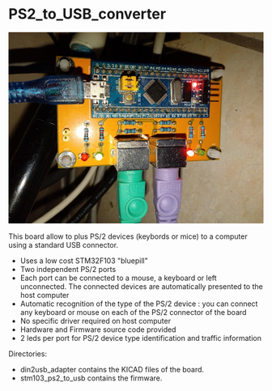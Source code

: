# PS2_to_USB_converter

![The board running](board_in_function.jpg)

 This board allow to plus PS/2 devices (keybords or mice) to a computer using a standard USB connector.


- Uses a low cost STM32F103 "bluepill"
- Two independent PS/2 ports
- Each port can be connected to a mouse, a keyboard or left unconnected. The connected devices are automatically presented to the host computer
- Automatic recognition of the type of the PS/2 device : you can connect any keyboard or mouse on each of the PS/2 connector of the board
- No specific driver required on host computer
- Hardware and Firmware source code provided
- 2 leds per port for PS/2 device type identification and traffic information


Directories:
- din2usb_adapter contains the KICAD files of the board.
- stm103_ps2_to_usb contains the firmware.
